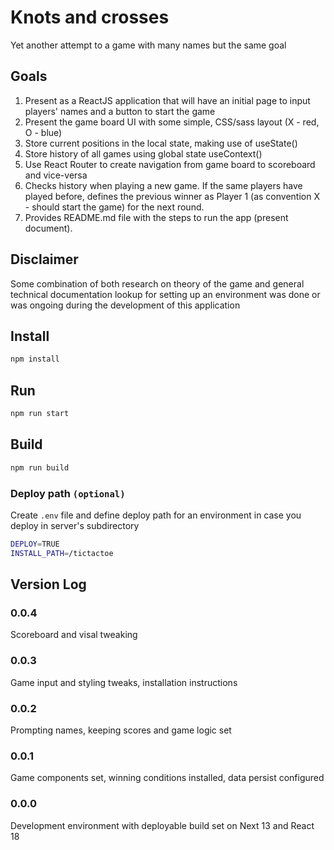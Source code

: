 # Knots and crosses
Yet another attempt to a game with many names but the same goal

## Goals
1. Present as a ReactJS application that will have an initial page to input players' names and a button to start the game
2. Present the game board UI with some simple, CSS/sass layout (X - red, O - blue)
3. Store current positions in the local state, making use of useState()
4. Store history of all games using global state useContext()
5. Use React Router to create navigation from game board to scoreboard and vice-versa
6. Checks history when playing a new game. If the same players have played before, defines the previous winner as Player 1 (as convention X - should start the game) for the next round.
7. Provides README.md file with the steps to run the app (present document).

## Disclaimer
Some combination of both research on theory of the game and general technical documentation lookup for setting up an environment was done or was ongoing during the development of this application

## Install
```sh
npm install
```

## Run
```sh
npm run start
```

## Build
```sh
npm run build
```

### Deploy path `(optional)`
Create `.env` file and define deploy path for an environment in case you deploy in server's subdirectory
```sh
DEPLOY=TRUE
INSTALL_PATH=/tictactoe
```

## Version Log
### 0.0.4
Scoreboard and visal tweaking

### 0.0.3
Game input and styling tweaks, installation instructions

### 0.0.2
Prompting names, keeping scores and game logic set

### 0.0.1
Game components set, winning conditions installed, data persist configured


### 0.0.0
Development environment with deployable build set on Next 13 and React 18
